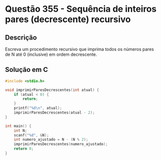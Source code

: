 # Questão 355 - Sequência de inteiros pares (decrescente) recursivo

## Descrição  
Escreva um procedimento recursivo que imprima todos os números pares de N até 0 (inclusive) em ordem decrescente.

## Solução em C  
```c
#include <stdio.h>

void imprimirParesDecrescentes(int atual) {
    if (atual < 0) {
        return; 
    }
    printf("%d\n", atual);
    imprimirParesDecrescentes(atual - 2);
}

int main() {
    int N;
    scanf("%d", &N);
    int numero_ajustado = N - (N % 2);
    imprimirParesDecrescentes(numero_ajustado);
    return 0;
}
```